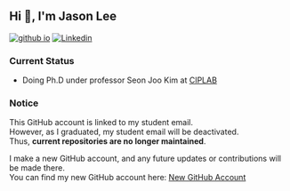 ## Hi 👋, I'm Jason Lee


[![github io](http://img.shields.io/badge/-CV%20website-black?style=flat-square&logo=github&link=https://jasonlee1995.github.io/)](https://jasonlee1995.github.io/)
[![Linkedin](https://img.shields.io/badge/-LinkedIn-blue?style=flat-square&logo=Linkedin&logoColor=white&link=https://www.linkedin.com/in/jason-lee-719990208/)](https://www.linkedin.com/in/jason-lee-719990208/)


<!-- introduction -->

### Current Status
- Doing Ph.D under professor Seon Joo Kim at [CIPLAB](https://www.ciplab.kr/)


### Notice

This GitHub account is linked to my student email.  
However, as I graduated, my student email will be deactivated.  
Thus, **current repositories are no longer maintained**.

I make a new GitHub account, and any future updates or contributions will be made there.  
You can find my new GitHub account here: [New GitHub Account](https://github.com/jasonleex1995)
